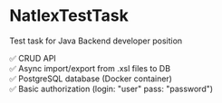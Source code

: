 # NatlexTestTask
Test task for Java Backend developer position  
  
:white_check_mark: CRUD API  
:white_check_mark: Async import/export from .xsl files to DB  
:white_check_mark: PostgreSQL database (Docker container)  
:white_check_mark: Basic authorization (login: "user" pass: "password")  
